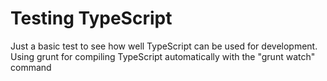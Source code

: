 Testing TypeScript
==================

Just a basic test to see how well TypeScript can be used for development.
Using grunt for compiling TypeScript automatically with the "grunt watch" command